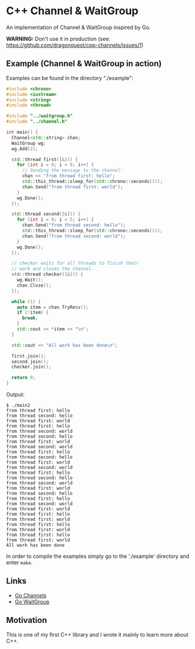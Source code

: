 # C++ Channel & WaitGroup

An implementation of Channel & WaitGroup inspired by Go. 

__WARNING:__ Don't use it in production (see: https://github.com/dragonquest/cpp-channels/issues/1)

## Example (Channel & WaitGroup in action)

Examples can be found in the directory "./example":

```C++
#include <chrono>
#include <iostream>
#include <string>
#include <thread>

#include "../waitgroup.h"
#include "../channel.h"

int main() {
  Channel<std::string> chan;
  WaitGroup wg;
  wg.Add(2);

  std::thread first([&]() {
    for (int i = 0; i < 8; i++) {
      // Sending the message to the channel:
      chan << "from thread first: hello";
      std::this_thread::sleep_for(std::chrono::seconds(1));
      chan.Send("from thread first: world");
    }
    wg.Done();
  });

  std::thread second([&]() {
    for (int i = 0; i < 5; i++) {
      chan.Send("from thread second: hello");
      std::this_thread::sleep_for(std::chrono::seconds(1));
      chan.Send("from thread second: world");
    }
    wg.Done();
  });

  // checker waits for all threads to finish their
  // work and closes the channel.
  std::thread checker([&]() {
    wg.Wait();
    chan.Close();
  });

  while (1) {
    auto item = chan.TryRecv();
    if (!item) {
      break;
    }
    std::cout << *item << "\n";
  }

  std::cout << "All work has been done\n";

  first.join();
  second.join();
  checker.join();

  return 0;
}
```

Output:

```
$ ./main2
from thread first: hello
from thread second: hello
from thread first: world
from thread first: hello
from thread second: world
from thread second: hello
from thread first: world
from thread second: world
from thread first: hello
from thread second: hello
from thread first: world
from thread second: world
from thread first: hello
from thread second: hello
from thread second: world
from thread first: world
from thread second: hello
from thread first: hello
from thread second: world
from thread first: world
from thread first: hello
from thread first: world
from thread first: hello
from thread first: world
from thread first: hello
from thread first: world
All work has been done
```

In order to compile the examples simply go to the './example' directory and enter ```make```.

## Links

* [Go Channels](https://golang.org/ref/spec#Channel_types)
* [Go WaitGroup](https://golang.org/pkg/sync/#WaitGroup)

## Motivation

This is one of my first C++ library and I wrote it mainly to learn more about C++.
